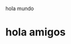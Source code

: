 <html>
<head>
  <title>Inicio</title>
  </head>
<body>
  <div><p>hola mundo</p>
  <h1>hola amigos</h1>
  </div>
  </body>
</html>
